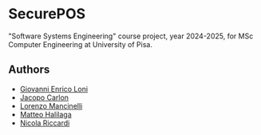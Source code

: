 # SecurePOS

"Software Systems Engineering" course project, year 2024-2025, for MSc Computer Engineering at University of Pisa.






## Authors
- [Giovanni Enrico Loni](https://github.com/genricoloni) 
- [Jacopo Carlon](https://github.com/JacopoCarlon) 
- [Lorenzo Mancinelli](https://github.com/loremancio)
- [Matteo Halilaga](https://github.com/matteo123100)
- [Nicola Riccardi](https://github.com/nickrick3) 

<!--
-->
